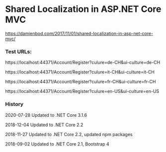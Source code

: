 # Shared Localization in ASP.NET Core MVC
https://damienbod.com/2017/11/01/shared-localization-in-asp-net-core-mvc/


### Test URLs: 

https://localhost:44371/Account/Register?culure=de-CH&ui-culture=de-CH

https://localhost:44371/Account/Register?culure=it-CH&ui-culture=it-CH

https://localhost:44371/Account/Register?culure=fr-CH&ui-culture=fr-CH

https://localhost:44371/Account/Register?culure=en-US&ui-culture=en-US

### History

2020-07-28 Updated to .NET Core 3.1.6

2018-12-04 Updated to .NET Core 2.2

2018-11-27 Updated to .NET Core 2.2, updated npm packages

2018-09-02 Updated to .NET Core 2.1, Bootstrap 4
